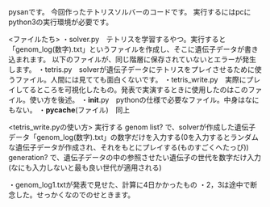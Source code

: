 ﻿pysanです。
今回作ったテトリスソルバーのコードです。
実行するにはpcにpython3の実行環境が必要です。

<ファイルたち>
・solver.py　テトリスを学習するやつ。実行すると「genom_log(数字).txt」というファイルを作成し、そこに遺伝子データが書き込まれます。
以下のファイルが、同じ階層に保存されていないとエラーが発生します。
・tetris.py　solverが遺伝子データにテトリスをプレイさせるために使うファイル。人間には見てても面白くないです。
・tetris_write.py　実際にプレイしてるところを可視化したもの。発表で実演するときに使用したのはこのファイル。使い方を後述。
・__init__.py　pythonの仕様で必要なファイル。中身はなにもない。
・__pycache__(ファイル)　同上

<tetris_write.pyの使い方>
実行する
genom list? で、solverが作成した遺伝子データ「genom_log(数字).txt」の数字だけを入力する(0を入力するとランダムな遺伝子データが作成され、それをもとにプレイする(ものすごくへたっぴ))
generation? で、遺伝子データの中の参照させたい遺伝子の世代を数字だけ入力(なにも入力しないと最も良い世代が適用される)

・genom_log1.txtが発表で見せた、計算に4日かかったもの
・2，3は途中で断念した。せっかくなのでのせときます。